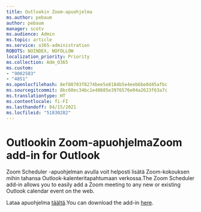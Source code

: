 ```yaml
---
title: Outlookin Zoom-apuohjelma
ms.author: pebaum
author: pebaum
manager: scotv
ms.audience: Admin
ms.topic: article
ms.service: o365-administration
ROBOTS: NOINDEX, NOFOLLOW
localization_priority: Priority
ms.collection: Adm_O365
ms.custom:
- "9002503"
- "4851"
ms.openlocfilehash: 8ef80703f8274bee5e8184b5e4eeb6be0d45afbc
ms.sourcegitcommit: 8bc60ec34bc1e40685e3976576e04a2623f63a7c
ms.translationtype: HT
ms.contentlocale: fi-FI
ms.lasthandoff: 04/15/2021
ms.locfileid: "51830282"
---
```

# <a name="zoom-add-in-for-outlook"></a><span data-ttu-id="79b7a-102">Outlookin Zoom-apuohjelma</span><span class="sxs-lookup"><span data-stu-id="79b7a-102">Zoom add-in for Outlook</span></span>

<span data-ttu-id="79b7a-103">Zoom Scheduler -apuohjelman avulla voit helposti lisätä Zoom-kokouksen mihin tahansa Outlook-kalenteritapahtumaan verkossa.</span><span class="sxs-lookup"><span data-stu-id="79b7a-103">The Zoom Scheduler add-in allows you to easily add a Zoom meeting to any new or existing Outlook calendar event on the web.</span></span>

<span data-ttu-id="79b7a-104">Lataa apuohjelma [täältä](https://go.microsoft.com/fwlink/?linkid=2126413).</span><span class="sxs-lookup"><span data-stu-id="79b7a-104">You can download the add-in [here](https://go.microsoft.com/fwlink/?linkid=2126413).</span></span>
 